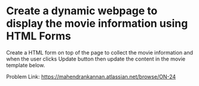 # Create a dynamic webpage to display the movie information using HTML Forms

Create a HTML form on top of the page to collect the movie information and when the user clicks Update button then update the content in the movie template below.



Problem Link: https://mahendrankannan.atlassian.net/browse/ON-24